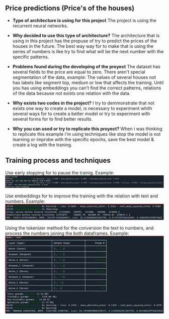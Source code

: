 ## Price predictions (Price's of the houses)

* **Type of architecture is using for this project**
    The project is using the recurrent neural networks.

* **Why decided to use this type of architecture?**
    The architecture that is using in this project has the 
    propuse of try to predict the prices of the houses in the future.
    The best way way for to make that is using the series of numbers 
    is like try to find what will be the next number with the 
    specific patterns. 
    
* **Problems found during the developing of the proyect**
    The dataset has several fields to the price are equal to zero.
    There aren't special segmentation of the data, example:
    The values of several houses not has labels like segment top,
    medium or low that affects the training. 
    Until you has using embeddings you can't find the correct patterns,
    relations of the data because not exists one relation with the data.
    
* **Why exists two codes in the project?**
    I try to demmonstrate that not exists one way to create a model,
    is necessary to experiment whith several ways for to create a better model 
    or try to experiment with several forms for to find better results.

* **Why you can used or try to replicate this proyect?**
    When i was thinking to replicate this example i'm using techniques like
    stop the model is not learning or improbe with the specific epochs, 
    save the best model & create a log with the traning.


## Training process and techniques
    
Use early stopping for to pause the trainig. Example:
![Early_stopping](imgs/Early_stopping.PNG)<br/>
   
Use embeddings for to improve the training with the relation
with text and numbers. Example:
![Early_stopping](imgs/Embedding_results.PNG)<br/>
    
Using the tokenizer method for the conversion the text to numbers, 
and process the numbers joining the both dataframes. Example:
![Early_stopping](imgs/Tokenizer_and_numbers.PNG)<br/>
    
    
    
    